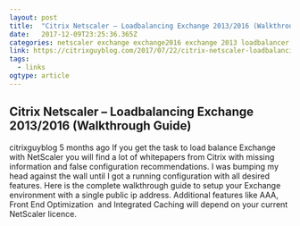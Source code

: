 ```yaml
---
layout: post 
title:  "Citrix Netscaler – Loadbalancing Exchange 2013/2016 (Walkthrough Guide) – CitrixGuyBlog" 
date:   2017-12-09T23:25:36.365Z 
categories: netscaler exchange exchange2016 exchange 2013 loadbalancer
link: https://citrixguyblog.com/2017/07/22/citrix-netscaler-loadbalancing-exchange-20132016-walkthrough-guide/amp/?es_p=5591988 
tags:
  - links
ogtype: article 
---
```


## Citrix Netscaler – Loadbalancing Exchange 2013/2016 (Walkthrough Guide)

 citrixguyblog
5 months ago
If you get the task to load balance Exchange with NetScaler you will find a lot of whitepapers from Citrix with missing information and false configuration recommendations. I was bumping my head against the wall until I got a running configuration with all desired features. Here is the complete walkthrough guide to setup your Exchange environment with a single public ip address. Additional features like AAA, Front End Optimization  and Integrated Caching will depend on your current NetScaler licence.